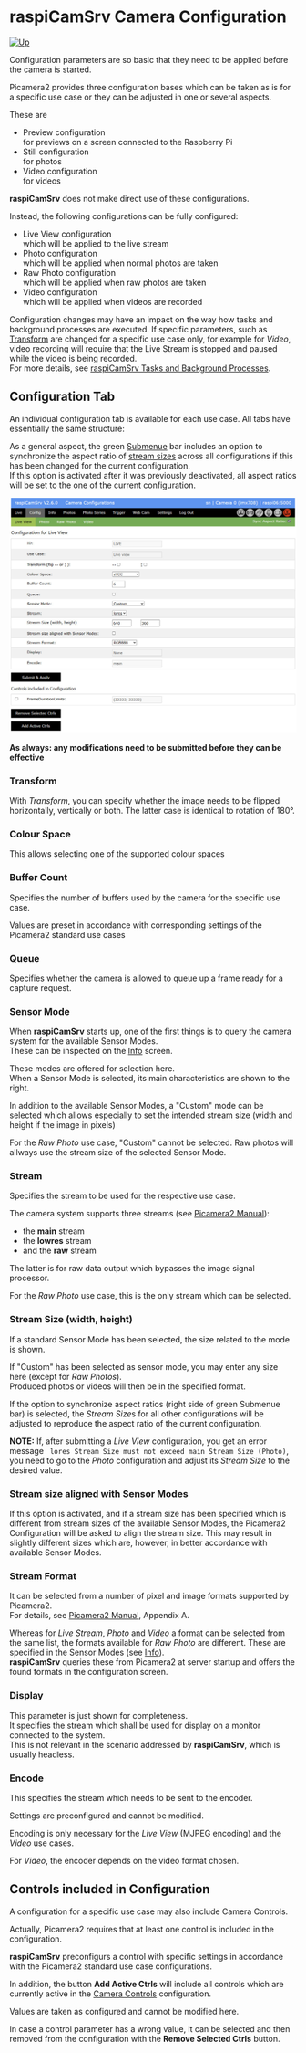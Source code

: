 # raspiCamSrv Camera Configuration

[![Up](img/goup.gif)](./UserGuide.md)

Configuration parameters are so basic that they need to be applied before the camera is started.

Picamera2 provides three configuration bases which can be taken as is for a specific use case or they can be adjusted in one or several aspects.

These are
- Preview configuration   
for previews on a screen connected to the Raspberry Pi
- Still configuration   
for photos
- Video configuration   
for videos

**raspiCamSrv** does not make direct use of these configurations.

Instead, the following configurations can be fully configured:
- Live View configuration   
which will be applied to the live stream
- Photo configuration   
which will be applied when normal photos are taken
- Raw Photo configuration   
which will be applied when raw photos are taken
- Video configuration   
which will be applied when videos are recorded

Configuration changes may have an impact on the way how tasks and background processes are executed. If specific parameters, such as [Transform](#transform) are changed for a specific use case only, for example for *Video*, video recording will require that the Live Stream is stopped and paused while the video is being recorded.   
For more details, see [raspiCamSrv Tasks and Background Processes](./Background%20Processes.md).

## Configuration Tab

An individual configuration tab is available for each use case. All tabs have essentially the same structure:   

As a general aspect, the green [Submenue](./UserGuide.md#submenue) bar includes an option to synchronize the aspect ratio of [stream sizes](#stream-size-width-height) across all configurations if this has been changed for the current configuration.   
If this option is activated after it was previously deactivated, all aspect ratios will be set to the one of the current configuration. 

![Configuration](img/Config.jpg)


**As always: any modifications need to be submitted before they can be effective**

### Transform

With *Transform*, you can specify whether the image needs to be flipped horizontally, vertically or both. The latter case is identical to rotation of 180°.

### Colour Space

This allows selecting one of the supported colour spaces

### Buffer Count

Specifies the number of buffers used by the camera for the specific use case.

Values are preset in accordance with corresponding settings of the Picamera2 standard use cases

### Queue

Specifies whether the camera is allowed to queue up a frame ready for a capture request.

### Sensor Mode

When **raspiCamSrv** starts up, one of the first things is to query the camera system for the available Sensor Modes.  
These can be inspected on the [Info](./Information.md) screen.


These modes are offered for selection here.   
When a Sensor Mode is selected, its main characteristics are shown to the right.

In addition to the available Sensor Modes, a "Custom" mode can be selected which allows especially to set the intended stream size (width and height if the image in pixels)

For the *Raw Photo* use case, "Custom" cannot be selected. Raw photos will allways use the stream size of the selected Sensor Mode.

### Stream

Specifies the stream to be used for the respective use case.

The camera system supports three streams (see [Picamera2 Manual](./picamera2-manual.pdf)):
- the **main** stream
- the **lowres** stream
- and the **raw** stream

The latter is for raw data output which bypasses the image signal processor.

For the *Raw Photo* use case, this is the only stream which can be selected.

### Stream Size (width, height)

If a standard Sensor Mode has been selected, the size related to the mode is shown.

If "Custom" has been selected as sensor mode, you may enter any size here (except for *Raw Photos*).   
Produced photos or videos will then be in the specified format.

If the option to synchronize aspect ratios (right side of green Submenue bar) is selected, the *Stream Size*s for all other configurations will be adjusted to reproduce the aspect ratio of the current configuration.

**NOTE:** If, after submitting a *Live View* configuration, you get an error message ```
lores Stream Size must not exceed main Stream Size (Photo)```, you need to go to the *Photo* configuration and adjust its *Stream Size* to the desired value.

### Stream size aligned with Sensor Modes

If this option is activated, and if a stream size has been specified which is different from stream sizes of the available Sensor Modes, the Picamera2 Configuration will be asked to align the stream size. This may result in slightly different sizes which are, however, in better accordance with available Sensor Modes.

### Stream Format

It can be selected from a number of pixel and image formats supported by Picamera2.   
For details, see [Picamera2 Manual](./picamera2-manual.pdf), Appendix A.

Whereas for *Live Stream*, *Photo* and *Video* a format can be selected from the same list, the formats available for *Raw Photo* are different. These are specified in the Sensor Modes (see [Info](./Information.md)).   
**raspiCamSrv** queries these from Picamera2 at server startup and offers the found formats in the configuration screen.

### Display

This parameter is just shown for completeness.   
It specifies the stream which shall be used for display on a monitor connected to the system.   
This is not relevant in the scenario addressed by **raspiCamSrv**, which is usually headless.

### Encode

This specifies the stream which needs to be sent to the encoder.

Settings are preconfigured and cannot be modified.

Encoding is only necessary for the *Live View* (MJPEG encoding) and the *Video* use cases.

For *Video*, the encoder depends on the video format chosen.


## Controls included in Configuration

A configuration for a specific use case may also include Camera Controls.

Actually, Picamera2 requires that at least one control is included in the configuration.

**raspiCamSrv** preconfigurs a control with specific settings in accordance with the Picamera2 standard use case configurations.

In addition, the button **Add Active Ctrls** will include all controls which are currently active in the [Camera Controls](./CameraControls.md) configuration.

Values are taken as configured and cannot be modified here.

In case a control parameter has a wrong value, it can be selected and then removed from the configuration with the **Remove Selected Ctrls** button.
